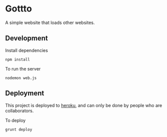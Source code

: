 # Gottto

A simple website that loads other websites.

## Development

Install dependencies

    npm install

To run the server

    nodemon web.js

## Deployment

This project is deployed to [heroku](http://www.heroku.com/), and can only be done by people who are collaborators.

To deploy

    grunt deploy